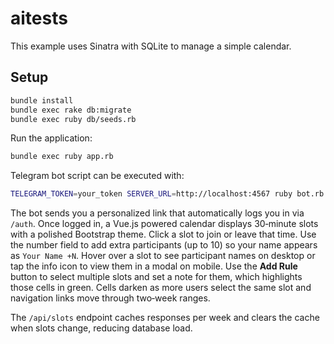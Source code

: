 # aitests

This example uses Sinatra with SQLite to manage a simple calendar.

## Setup

```bash
bundle install
bundle exec rake db:migrate
bundle exec ruby db/seeds.rb
```

Run the application:

```bash
bundle exec ruby app.rb
```

Telegram bot script can be executed with:

```bash
TELEGRAM_TOKEN=your_token SERVER_URL=http://localhost:4567 ruby bot.rb
```


The bot sends you a personalized link that automatically logs you in via `/auth`. Once logged in, a Vue.js powered calendar displays 30‑minute slots with a polished Bootstrap theme. Click a slot to join or leave that time. Use the number field to add extra participants (up to 10) so your name appears as `Your Name +N`. Hover over a slot to see participant names on desktop or tap the info icon to view them in a modal on mobile. Use the **Add Rule** button to select multiple slots and set a note for them, which highlights those cells in green. Cells darken as more users select the same slot and navigation links move through two‑week ranges.

The `/api/slots` endpoint caches responses per week and clears the cache when slots change, reducing database load.
